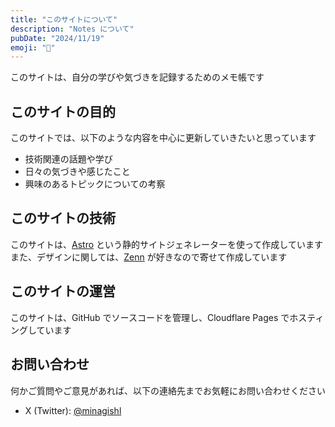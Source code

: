 ```yaml
---
title: "このサイトについて"
description: "Notes について"
pubDate: "2024/11/19"
emoji: "📔"
---
```


このサイトは、自分の学びや気づきを記録するためのメモ帳です

## このサイトの目的

このサイトでは、以下のような内容を中心に更新していきたいと思っています

- 技術関連の話題や学び
- 日々の気づきや感じたこと
- 興味のあるトピックについての考察

## このサイトの技術

このサイトは、[Astro](https://astro.build) という静的サイトジェネレーターを使って作成しています  
また、デザインに関しては、[Zenn](https://zenn.dev) が好きなので寄せて作成しています

## このサイトの運営

このサイトは、GitHub でソースコードを管理し、Cloudflare Pages でホスティングしています

## お問い合わせ

何かご質問やご意見があれば、以下の連絡先までお気軽にお問い合わせください

- X (Twitter): [@minagishl](https://x.com/minagishl)

